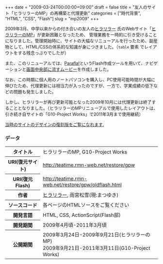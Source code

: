 +++
date = "2009-03-24T00:00:00+09:00"
draft = false
title = "友人のサイト「ヒラリラーのMP」の再構築と代理更新"
categories = ["時代背景", "HTML", "CSS", "Flash"]
slug = "mp2009"
+++

2009年3月、中学以来からの付き合いの友人の[ヒラリラー](https://twitter.com/hirarira617) 氏のWebサイト「[ヒラリラーのMP](http://hirarira.net)」が更新困難となったため、
管理業務を一時的に引き受けることになりました。管理開始時に、サイトの大幅なリニューアルを行ったため、副産物として、HTML/CSSの体系的な知識が身につきました。（`table` 要素
でレイアウトをする残念っぷりでしたが）

また、このリニューアルでは、[Parafla!](http://parafla.coaworks.jp/)というFlash作成ツールを用いて、ナビゲーションと[画面中央部に流すムービー](http://teatime.rmn-web.net/restore/gpw/oldflash.html)を作成しました。

なお、この時期に個人用のノートパソコンを購入し、PC使用可能時間が大幅に伸びたため、代理更新には相当力が入ったのですが、一方で、学業成績の低下などの問題も発生しました。

しかし、ヒラリラーが再び更新可能となった2009年10月には代理更新は終了することとなりました。（ヒラリラーのMPリニューアルで使用したレイアウトは、引き続き自サイトの「G10-Project Works」で2011年3月まで使用継続）

[当時のサイトのデザインの復刻版をご覧になれます.](http://teatime.rmn-web.net/restore/gpw)


### データ

<table>
<tr><th>タイトル</th><td>ヒラリラーのMP, G10-Project Works</td></tr>
<tr><th>URI(復元サイト)</th><td><a href="http://teatime.rmn-web.net/restore/gpw">http://teatime.rmn-web.net/restore/gpw</a></td></tr>
<tr><th>URI(復元Flash)</th><td><a href="http://teatime.rmn-web.net/restore/gpw/oldflash.html">http://teatime.rmn-web.net/restore/gpw/oldflash.html</a></td></tr>
<tr><th>作者</th><td><a href="http://hirarira.net">ヒラリラー</a>, 雨宮松雪(現:まつゆき)</td></tr>
<tr><th>ソースコード</th><td>各ページのHTMLソースをご覧ください</td></tr>
<tr><th>開発言語</th><td>HTML, CSS, ActionScript(Flash部)</td></tr>
<tr><th>開発期間</th><td>2009年4月頃-2011年3月頃</td></tr>
<tr><th>公開期間</th><td>2009年3月24日-2009年9月21日(ヒラリラーのMP)<br>2009年9月21日-2011年3月11日(G10-Project Works)</td></tr>
</table>

